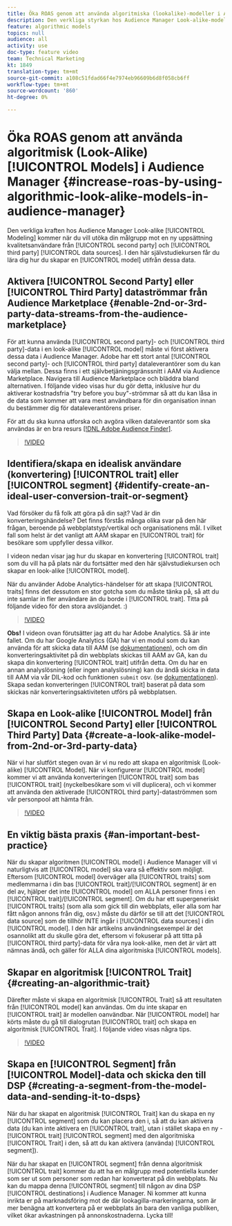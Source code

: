 ```yaml
---
title: Öka ROAS genom att använda algoritmiska (lookalike)-modeller i Audience Manager
description: Den verkliga styrkan hos Audience Manager Look-alike-modellering kommer när ni vill utöka er baslinjepublik mot en ny uppsättning kvalitetsanvändare från datakällor från andra och tredje part. I den här självstudiekursen lär du dig hur du skapar en modell utifrån dessa data.
feature: algorithmic models
topics: null
audience: all
activity: use
doc-type: feature video
team: Technical Marketing
kt: 1849
translation-type: tm+mt
source-git-commit: a108c51fdad66f4e7974eb96609b6d8f058cb6ff
workflow-type: tm+mt
source-wordcount: '860'
ht-degree: 0%

---
```



# Öka ROAS genom att använda algoritmisk (Look-Alike) [!UICONTROL Models] i Audience Manager {#increase-roas-by-using-algorithmic-look-alike-models-in-audience-manager}

Den verkliga kraften hos Audience Manager Look-alike [!UICONTROL Modeling] kommer när du vill utöka din målgrupp mot en ny uppsättning kvalitetsanvändare från [!UICONTROL second party] och [!UICONTROL third party] [!UICONTROL data sources]. I den här självstudiekursen får du lära dig hur du skapar en [!UICONTROL model] utifrån dessa data.

## Aktivera [!UICONTROL Second Party] eller [!UICONTROL Third Party] dataströmmar från Audience Marketplace {#enable-2nd-or-3rd-party-data-streams-from-the-audience-marketplace}

För att kunna använda [!UICONTROL second party]- och [!UICONTROL third party]-data i en look-alike [!UICONTROL model] måste vi först aktivera dessa data i Audience Manager. Adobe har ett stort antal [!UICONTROL second party]- och [!UICONTROL third party] dataleverantörer som du kan välja mellan. Dessa finns i ett självbetjäningsgränssnitt i AAM via Audience Marketplace. Navigera till Audience Marketplace och bläddra bland alternativen. I följande video visas hur du gör detta, inklusive hur du aktiverar kostnadsfria &quot;try before you buy&quot;-strömmar så att du kan låsa in de data som kommer att vara mest användbara för din organisation innan du bestämmer dig för dataleverantörens priser.

För att du ska kunna utforska och avgöra vilken dataleverantör som ska användas är en bra resurs [[!DNL Adobe Audience Finder]](https://www.adobe-audience-finder.com/).

>[!VIDEO](https://video.tv.adobe.com/v/25188/?quality=12)

## Identifiera/skapa en idealisk användare (konvertering) [!UICONTROL trait] eller [!UICONTROL segment] {#identify-create-an-ideal-user-conversion-trait-or-segment}

Vad försöker du få folk att göra på din sajt? Vad är din konverteringshändelse? Det finns förstås många olika svar på den här frågan, beroende på webbplatstyp/vertikal och organisationens mål. I vilket fall som helst är det vanligt att AAM skapar en [!UICONTROL trait] för besökare som uppfyller dessa villkor.

I videon nedan visar jag hur du skapar en konvertering [!UICONTROL trait] som du vill ha på plats när du fortsätter med den här självstudiekursen och skapar en look-alike [!UICONTROL model].

När du använder Adobe Analytics-händelser för att skapa [!UICONTROL traits] finns det dessutom en stor gotcha som du måste tänka på, så att du inte samlar in fler användare än du borde i [!UICONTROL trait]. Titta på följande video för den stora avslöjandet. :)

>[!VIDEO](https://video.tv.adobe.com/v/23431/?quality=12)

**Obs!** I videon ovan förutsätter jag att du har Adobe Analytics. Så är inte fallet. Om du har Google Analytics (GA) har vi en modul som du kan använda för att skicka data till AAM (se [dokumentationen](https://marketing.adobe.com/resources/help/en_US/aam/dil-google-universal-analytics.html)), och om din konverteringsaktivitet på din webbplats skickas till AAM av GA, kan du skapa din konvertering [!UICONTROL trait] utifrån detta. Om du har en annan analyslösning (eller ingen analyslösning) kan du ändå skicka in data till AAM via vår DIL-kod och funktionen `submit` osv. (se [dokumentationen](https://marketing.adobe.com/resources/help/en_US/aam/c_dil.html)). Skapa sedan konverteringen [!UICONTROL trait] baserat på data som skickas när konverteringsaktiviteten utförs på webbplatsen.

## Skapa en Look-alike [!UICONTROL Model] från [!UICONTROL Second Party] eller [!UICONTROL Third Party] Data {#create-a-look-alike-model-from-2nd-or-3rd-party-data}

När vi har slutfört stegen ovan är vi nu redo att skapa en algoritmisk (Look-alike) [!UICONTROL Model]. När vi konfigurerar [!UICONTROL model] kommer vi att använda konverteringen [!UICONTROL trait] som bas [!UICONTROL trait] (nyckelbesökare som vi vill duplicera), och vi kommer att använda den aktiverade [!UICONTROL third party]-dataströmmen som vår personpool att hämta från.

>[!VIDEO](https://video.tv.adobe.com/v/25190/?quality-12)

## En viktig bästa praxis {#an-important-best-practice}

När du skapar algoritmen [!UICONTROL model] i Audience Manager vill vi naturligtvis att [!UICONTROL model] ska vara så effektiv som möjligt. Eftersom [!UICONTROL model] överväger alla [!UICONTROL traits] som medlemmarna i din bas [!UICONTROL trait]/[!UICONTROL segment] är en del av, hjälper det inte [!UICONTROL model] om ALLA personer finns i en [!UICONTROL trait]/[!UICONTROL segment]. Om du har ett supergeneriskt [!UICONTROL traits] (som alla som gick till din webbplats, eller alla som har fått någon annons från dig, osv.) måste du därför se till att det [!UICONTROL data source] som de tillhör INTE ingår i [!UICONTROL data sources] i din [!UICONTROL model]. I den här artikelns användningsexempel är det osannolikt att du skulle göra det, eftersom vi fokuserar på att titta på [!UICONTROL third party]-data för våra nya look-alike, men det är värt att nämnas ändå, och gäller för ALLA dina algoritmiska [!UICONTROL models].

## Skapar en algoritmisk [!UICONTROL Trait] {#creating-an-algorithmic-trait}

Därefter måste vi skapa en algoritmisk [!UICONTROL Trait] så att resultaten från [!UICONTROL model] kan användas. Om du inte skapar en [!UICONTROL trait] är modellen oanvändbar. När [!UICONTROL model] har körts måste du gå till dialogrutan [!UICONTROL trait] och skapa en algoritmisk [!UICONTROL Trait]. I följande video visas några tips.

>[!VIDEO](https://video.tv.adobe.com/v/25191/?quality=12)

## Skapa en [!UICONTROL Segment] från [!UICONTROL Model]-data och skicka den till DSP {#creating-a-segment-from-the-model-data-and-sending-it-to-dsps}

När du har skapat en algoritmisk [!UICONTROL Trait] kan du skapa en ny [!UICONTROL segment] som du kan placera den i, så att du kan aktivera data (du kan inte aktivera en [!UICONTROL trait], utan i stället skapa en ny -[!UICONTROL trait] [!UICONTROL segment] med den algoritmiska [!UICONTROL Trait] i den, så att du kan aktivera (använda) [!UICONTROL segment]).

När du har skapat en [!UICONTROL segment] från denna algoritmisk [!UICONTROL trait] kommer du att ha en målgrupp med potentiella kunder som ser ut som personer som redan har konverterat på din webbplats. Nu kan du mappa denna [!UICONTROL segment] till någon av dina DSP [!UICONTROL destinations] i Audience Manager. Ni kommer att kunna inrikta er på marknadsföring mot de där lookagilla-markeringarna, som är mer benägna att konvertera på er webbplats än bara den vanliga publiken, vilket ökar avkastningen på annonskostnaderna. Lycka till!
